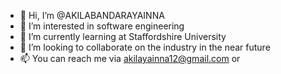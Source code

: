 - 👋 Hi, I’m @AKILABANDARAYAINNA
- 👀 I’m interested in software engineering
- 🌱 I’m currently learning at Staffordshire University
- 💞️ I’m looking to collaborate on the industry in the near future
- 📫 You can reach me via akilayainna12@gmail.com or 

<!---
AKILABANDARAYAINNA/AKILABANDARAYAINNA is a ✨ special ✨ repository because its `README.md` (this file) appears on your GitHub profile.
You can click the Preview link to take a look at your changes.
--->
